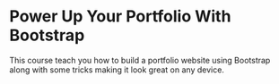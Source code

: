 # Power Up Your Portfolio With Bootstrap

This course teach you how to build a portfolio website using Bootstrap along with some tricks making it look great on any device.